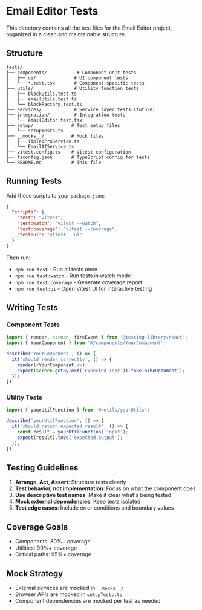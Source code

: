 
# Email Editor Tests

This directory contains all the test files for the Email Editor project, organized in a clean and maintainable structure.

## Structure

```
tests/
├── components/           # Component unit tests
│   ├── ui/              # UI component tests
│   └── *.test.tsx       # Component-specific tests
├── utils/               # Utility function tests
│   ├── blockUtils.test.ts
│   ├── emailUtils.test.ts
│   └── blockFactory.test.ts
├── services/            # Service layer tests (future)
├── integration/         # Integration tests
│   └── emailEditor.test.tsx
├── setup/              # Test setup files
│   └── setupTests.ts
├── __mocks__/          # Mock files
│   ├── TipTapProService.ts
│   └── EmailAIService.ts
├── vitest.config.ts    # Vitest configuration
├── tsconfig.json       # TypeScript config for tests
└── README.md           # This file
```

## Running Tests

Add these scripts to your `package.json`:

```json
{
  "scripts": {
    "test": "vitest",
    "test:watch": "vitest --watch",
    "test:coverage": "vitest --coverage",
    "test:ui": "vitest --ui"
  }
}
```

Then run:

- `npm run test` - Run all tests once
- `npm run test:watch` - Run tests in watch mode
- `npm run test:coverage` - Generate coverage report
- `npm run test:ui` - Open Vitest UI for interactive testing

## Writing Tests

### Component Tests
```typescript
import { render, screen, fireEvent } from '@testing-library/react';
import { YourComponent } from '@/components/YourComponent';

describe('YourComponent', () => {
  it('should render correctly', () => {
    render(<YourComponent />);
    expect(screen.getByText('Expected Text')).toBeInTheDocument();
  });
});
```

### Utility Tests
```typescript
import { yourUtilFunction } from '@/utils/yourUtils';

describe('yourUtilFunction', () => {
  it('should return expected result', () => {
    const result = yourUtilFunction('input');
    expect(result).toBe('expected output');
  });
});
```

## Testing Guidelines

1. **Arrange, Act, Assert**: Structure tests clearly
2. **Test behavior, not implementation**: Focus on what the component does
3. **Use descriptive test names**: Make it clear what's being tested
4. **Mock external dependencies**: Keep tests isolated
5. **Test edge cases**: Include error conditions and boundary values

## Coverage Goals

- Components: 80%+ coverage
- Utilities: 90%+ coverage
- Critical paths: 95%+ coverage

## Mock Strategy

- External services are mocked in `__mocks__/`
- Browser APIs are mocked in `setupTests.ts`
- Component dependencies are mocked per test as needed
